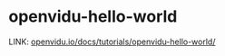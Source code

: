 # openvidu-hello-world

LINK: [openvidu.io/docs/tutorials/openvidu-hello-world/](http://openvidu.io/docs/tutorials/openvidu-hello-world/)
